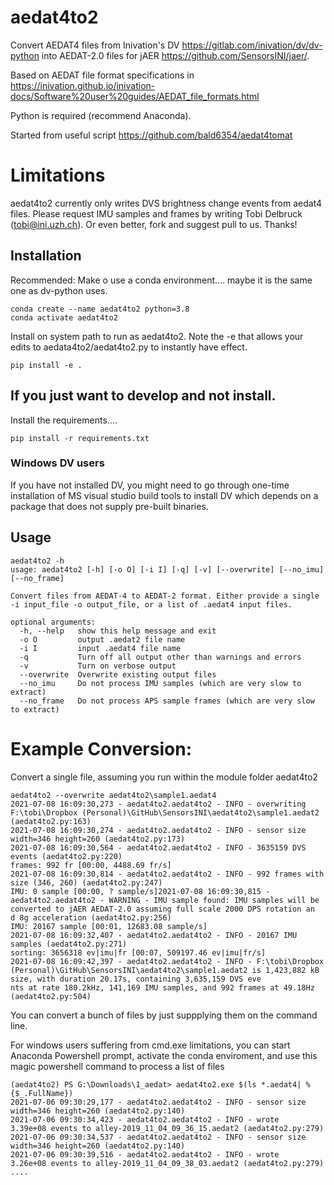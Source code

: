 # aedat4to2
Convert AEDAT4 files from Inivation's DV https://gitlab.com/inivation/dv/dv-python into AEDAT-2.0 files for jAER https://github.com/SensorsINI/jaer/. 

Based on AEDAT file format specifications in https://inivation.github.io/inivation-docs/Software%20user%20guides/AEDAT_file_formats.html

Python is required (recommend Anaconda).

Started from useful script https://github.com/bald6354/aedat4tomat

# Limitations
aedat4to2 currently only writes DVS brightness change events from aedat4 files. Please request IMU samples and frames by writing
Tobi Delbruck (tobi@ini.uzh.ch). Or even better, fork and suggest pull to us. Thanks!


## Installation
Recommended: Make o use a conda environment.... maybe it is the same one as dv-python uses.
````shell
conda create --name aedat4to2 python=3.8
conda activate aedat4to2
````


Install on system path to run as aedat4to2. Note the -e that allows your edits to aedata4to2/aedat4to2.py to instantly have effect.
````shell
pip install -e .
````

## If you just want to develop and not install.

Install the requirements....
````shell
pip install -r requirements.txt
````

### Windows DV users
If you have not installed DV, you might need to go through one-time installation of
MS visual studio build tools to install DV which depends on a package that does not supply pre-built binaries.

## Usage
````console
aedat4to2 -h
usage: aedat4to2 [-h] [-o O] [-i I] [-q] [-v] [--overwrite] [--no_imu] [--no_frame]

Convert files from AEDAT-4 to AEDAT-2 format. Either provide a single -i input_file -o output_file, or a list of .aedat4 input files.

optional arguments:
  -h, --help   show this help message and exit
  -o O         output .aedat2 file name
  -i I         input .aedat4 file name
  -q           Turn off all output other than warnings and errors
  -v           Turn on verbose output
  --overwrite  Overwrite existing output files
  --no_imu     Do not process IMU samples (which are very slow to extract)
  --no_frame   Do not process APS sample frames (which are very slow to extract)
````

# Example Conversion:
Convert a single file, assuming you run within the module folder aedat4to2
```console
aedat4to2 --overwrite aedat4to2\sample1.aedat4
2021-07-08 16:09:30,273 - aedat4to2.aedat4to2 - INFO - overwriting F:\tobi\Dropbox (Personal)\GitHub\SensorsINI\aedat4to2\sample1.aedat2 (aedat4to2.py:163)
2021-07-08 16:09:30,274 - aedat4to2.aedat4to2 - INFO - sensor size width=346 height=260 (aedat4to2.py:173)
2021-07-08 16:09:30,564 - aedat4to2.aedat4to2 - INFO - 3635159 DVS events (aedat4to2.py:220)
frames: 992 fr [00:00, 4488.69 fr/s]
2021-07-08 16:09:30,814 - aedat4to2.aedat4to2 - INFO - 992 frames with size (346, 260) (aedat4to2.py:247)
IMU: 0 sample [00:00, ? sample/s]2021-07-08 16:09:30,815 - aedat4to2.aedat4to2 - WARNING - IMU sample found: IMU samples will be converted to jAER AEDAT-2.0 assuming full scale 2000 DPS rotation an
d 8g acceleration (aedat4to2.py:256)
IMU: 20167 sample [00:01, 12683.08 sample/s]
2021-07-08 16:09:32,407 - aedat4to2.aedat4to2 - INFO - 20167 IMU samples (aedat4to2.py:271)
sorting: 3656318 ev|imu|fr [00:07, 509197.46 ev|imu|fr/s]
2021-07-08 16:09:42,397 - aedat4to2.aedat4to2 - INFO - F:\tobi\Dropbox (Personal)\GitHub\SensorsINI\aedat4to2\sample1.aedat2 is 1,423,882 kB size, with duration 20.17s, containing 3,635,159 DVS eve
nts at rate 180.2kHz, 141,169 IMU samples, and 992 frames at 49.18Hz (aedat4to2.py:504)
```

You can convert a bunch of files by just suppplying them on the command line.

For windows users suffering from cmd.exe limitations, you can start Anaconda Powershell prompt, activate the conda enviroment, and use 
this magic powershell command to process a list of files

````console
(aedat4to2) PS G:\Downloads\1_aedat> aedat4to2.exe $(ls *.aedat4| % {$_.FullName})
2021-07-06 09:30:29,177 - aedat4to2.aedat4to2 - INFO - sensor size width=346 height=260 (aedat4to2.py:140)
2021-07-06 09:30:34,423 - aedat4to2.aedat4to2 - INFO - wrote   3.39e+08 events to alley-2019_11_04_09_36_15.aedat2 (aedat4to2.py:279)
2021-07-06 09:30:34,537 - aedat4to2.aedat4to2 - INFO - sensor size width=346 height=260 (aedat4to2.py:140)
2021-07-06 09:30:39,516 - aedat4to2.aedat4to2 - INFO - wrote   3.26e+08 events to alley-2019_11_04_09_38_03.aedat2 (aedat4to2.py:279)
....
````

